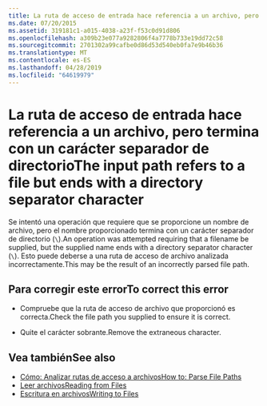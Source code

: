 ```yaml
---
title: La ruta de acceso de entrada hace referencia a un archivo, pero termina con un carácter separador de directorio
ms.date: 07/20/2015
ms.assetid: 319181c1-a015-4038-a23f-f53c0d91d806
ms.openlocfilehash: a309b23e077a9282806f4a7778b733e19dd72c58
ms.sourcegitcommit: 2701302a99cafbe0d86d53d540eb0fa7e9b46b36
ms.translationtype: MT
ms.contentlocale: es-ES
ms.lasthandoff: 04/28/2019
ms.locfileid: "64619979"
---
```

# <a name="the-input-path-refers-to-a-file-but-ends-with-a-directory-separator-character"></a><span data-ttu-id="2d8d0-102">La ruta de acceso de entrada hace referencia a un archivo, pero termina con un carácter separador de directorio</span><span class="sxs-lookup"><span data-stu-id="2d8d0-102">The input path refers to a file but ends with a directory separator character</span></span>
<span data-ttu-id="2d8d0-103">Se intentó una operación que requiere que se proporcione un nombre de archivo, pero el nombre proporcionado termina con un carácter separador de directorio (`\`).</span><span class="sxs-lookup"><span data-stu-id="2d8d0-103">An operation was attempted requiring that a filename be supplied, but the supplied name ends with a directory separator character (`\`).</span></span> <span data-ttu-id="2d8d0-104">Esto puede deberse a una ruta de acceso de archivo analizada incorrectamente.</span><span class="sxs-lookup"><span data-stu-id="2d8d0-104">This may be the result of an incorrectly parsed file path.</span></span>  
  
## <a name="to-correct-this-error"></a><span data-ttu-id="2d8d0-105">Para corregir este error</span><span class="sxs-lookup"><span data-stu-id="2d8d0-105">To correct this error</span></span>  
  
- <span data-ttu-id="2d8d0-106">Compruebe que la ruta de acceso de archivo que proporcionó es correcta.</span><span class="sxs-lookup"><span data-stu-id="2d8d0-106">Check the file path you supplied to ensure it is correct.</span></span>  
  
- <span data-ttu-id="2d8d0-107">Quite el carácter sobrante.</span><span class="sxs-lookup"><span data-stu-id="2d8d0-107">Remove the extraneous character.</span></span>  
  
## <a name="see-also"></a><span data-ttu-id="2d8d0-108">Vea también</span><span class="sxs-lookup"><span data-stu-id="2d8d0-108">See also</span></span>

- [<span data-ttu-id="2d8d0-109">Cómo: Analizar rutas de acceso a archivos</span><span class="sxs-lookup"><span data-stu-id="2d8d0-109">How to: Parse File Paths</span></span>](../../visual-basic/developing-apps/programming/drives-directories-files/how-to-parse-file-paths.md)
- [<span data-ttu-id="2d8d0-110">Leer archivos</span><span class="sxs-lookup"><span data-stu-id="2d8d0-110">Reading from Files</span></span>](../../visual-basic/developing-apps/programming/drives-directories-files/reading-from-files.md)
- [<span data-ttu-id="2d8d0-111">Escritura en archivos</span><span class="sxs-lookup"><span data-stu-id="2d8d0-111">Writing to Files</span></span>](../../visual-basic/developing-apps/programming/drives-directories-files/writing-to-files.md)
